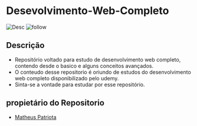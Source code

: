 # Desevolvimento-Web-Completo

![Desc](https://img.shields.io/badge/Status-Ever%20Changing-green.svg)
![follow](/github/followers/:MathesPatriota.svg?label=Follow)

## Descrição
- Repositório voltado para estudo de desenvolvimento web completo, contendo desde o basico e alguns conceitos avançados.
- O conteudo desse repositorio é oriundo de estudos do desenvolvimento web completo disponibilizado pelo udemy.
- Sinta-se a vontade para estudar por esse repositório.


## propietário do Repositorio

- [Matheus Patriota](https://github.com/MatheusPatriota)
